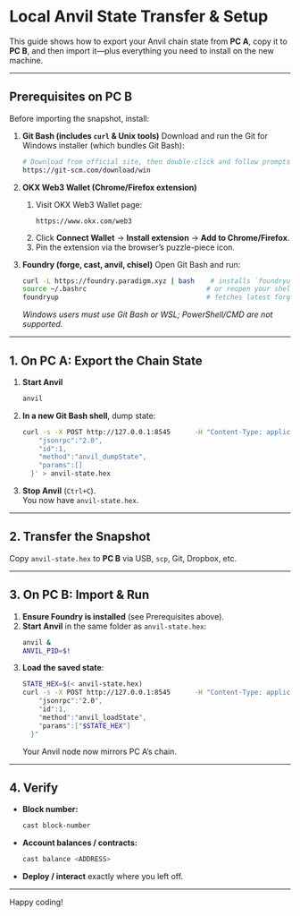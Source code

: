 # Local Anvil State Transfer & Setup

This guide shows how to export your Anvil chain state from **PC A**, copy it to **PC B**, and then import it—plus everything you need to install on the new machine.

---

## Prerequisites on PC B

Before importing the snapshot, install:

1. **Git Bash (includes `curl` & Unix tools)**
   Download and run the Git for Windows installer (which bundles Git Bash):
   ```bash
   # Download from official site, then double-click and follow prompts:
   https://git-scm.com/download/win
   ```

2. **OKX Web3 Wallet (Chrome/Firefox extension)**
   1. Visit OKX Web3 Wallet page:
      ```text
      https://www.okx.com/web3
      ```
   2. Click **Connect Wallet** → **Install extension** → **Add to Chrome/Firefox**.
   3. Pin the extension via the browser’s puzzle-piece icon.

3. **Foundry (forge, cast, anvil, chisel)**
   Open Git Bash and run:
   ```bash
   curl -L https://foundry.paradigm.xyz | bash    # installs `foundryup`
   source ~/.bashrc                              # or reopen your shell
   foundryup                                     # fetches latest forge, anvil, cast…
   ```
   *Windows users must use Git Bash or WSL; PowerShell/CMD are not supported.*

---

## 1. On PC A: Export the Chain State

1. **Start Anvil**
   ```bash
   anvil
   ```
2. **In a new Git Bash shell**, dump state:
   ```bash
   curl -s -X POST http://127.0.0.1:8545      -H "Content-Type: application/json"      --data '{
       "jsonrpc":"2.0",
       "id":1,
       "method":"anvil_dumpState",
       "params":[]
     }' > anvil-state.hex
   ```
3. **Stop Anvil** (`Ctrl+C`).  
   You now have `anvil-state.hex`.

---

## 2. Transfer the Snapshot

Copy `anvil-state.hex` to **PC B** via USB, `scp`, Git, Dropbox, etc.

---

## 3. On PC B: Import & Run

1. **Ensure Foundry is installed** (see Prerequisites above).
2. **Start Anvil** in the same folder as `anvil-state.hex`:
   ```bash
   anvil &
   ANVIL_PID=$!
   ```
3. **Load the saved state**:
   ```bash
   STATE_HEX=$(< anvil-state.hex)
   curl -s -X POST http://127.0.0.1:8545      -H "Content-Type: application/json"      --data "{
       "jsonrpc":"2.0",
       "id":1,
       "method":"anvil_loadState",
       "params":["$STATE_HEX"]
     }"
   ```
   Your Anvil node now mirrors PC A’s chain.

---

## 4. Verify

- **Block number:**
  ```bash
  cast block-number
  ```
- **Account balances / contracts:**
  ```bash
  cast balance <ADDRESS>
  ```
- **Deploy / interact** exactly where you left off.

---

Happy coding!
